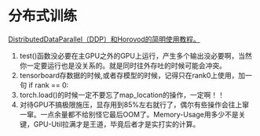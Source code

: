 # 分布式训练

[DistributedDataParallel（DDP）和Horovod的简明使用教程。](https://zhuanlan.zhihu.com/p/170512930)

1. test()函数没必要在主GPU之外的GPU上运行，产生多个输出没必要啊，当然你一定要运行也是没关系的。就是同时往外存吐的时候可能会冲突。 
2. tensorboard存数据的时候,或者存模型的时候，记得只在rank0上使用，加一句 if rank == 0:
3. torch.load()的时候一定不要忘了map_location的操作，一定啊！！ 
4. 对待GPU不搞极限施压，显存用到85%左右就行了，偶尔有些操作会往上窜一窜。一点余量都不给别怪它最后OOM了。Memory-Usage用多少不是关键，GPU-Util拉满才是王道，毕竟后者才是实打实的计算。

